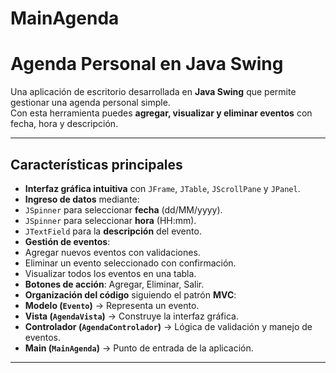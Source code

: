 # MainAgenda

# Agenda Personal en Java Swing

Una aplicación de escritorio desarrollada en **Java Swing** que permite gestionar una agenda personal simple.  
Con esta herramienta puedes **agregar, visualizar y eliminar eventos** con fecha, hora y descripción.  

---

##  Características principales

-  **Interfaz gráfica intuitiva** con `JFrame`, `JTable`, `JScrollPane` y `JPanel`.
-  **Ingreso de datos** mediante:
  - `JSpinner` para seleccionar **fecha** (dd/MM/yyyy).
  - `JSpinner` para seleccionar **hora** (HH:mm).
  - `JTextField` para la **descripción** del evento.
-  **Gestión de eventos**:
  - Agregar nuevos eventos con validaciones.
  - Eliminar un evento seleccionado con confirmación.
  - Visualizar todos los eventos en una tabla.
-  **Botones de acción**: Agregar, Eliminar, Salir.
-  **Organización del código** siguiendo el patrón **MVC**:
  - **Modelo (`Evento`)** → Representa un evento.
  - **Vista (`AgendaVista`)** → Construye la interfaz gráfica.
  - **Controlador (`AgendaControlador`)** → Lógica de validación y manejo de eventos.
  - **Main (`MainAgenda`)** → Punto de entrada de la aplicación.

---
